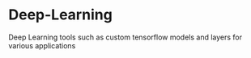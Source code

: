 # Deep-Learning
Deep Learning tools such as custom tensorflow models and layers for various applications  
